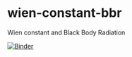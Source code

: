 # wien-constant-bbr
Wien constant and Black Body Radiation

[![Binder](https://mybinder.org/badge_logo.svg)](https://mybinder.org/v2/gh/LaGuer/wien-constant-bbr/master)
